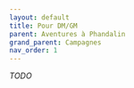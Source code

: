 ```yaml
---
layout: default
title: Pour DM/GM
parent: Aventures à Phandalin
grand_parent: Campagnes
nav_order: 1
---
```


*TODO*
